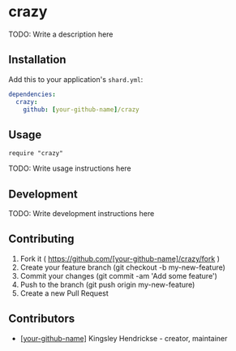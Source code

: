# crazy

TODO: Write a description here

## Installation

Add this to your application's `shard.yml`:

```yaml
dependencies:
  crazy:
    github: [your-github-name]/crazy
```

## Usage

```crystal
require "crazy"
```

TODO: Write usage instructions here

## Development

TODO: Write development instructions here

## Contributing

1. Fork it ( https://github.com/[your-github-name]/crazy/fork )
2. Create your feature branch (git checkout -b my-new-feature)
3. Commit your changes (git commit -am 'Add some feature')
4. Push to the branch (git push origin my-new-feature)
5. Create a new Pull Request

## Contributors

- [[your-github-name]](https://github.com/[your-github-name]) Kingsley Hendrickse - creator, maintainer
